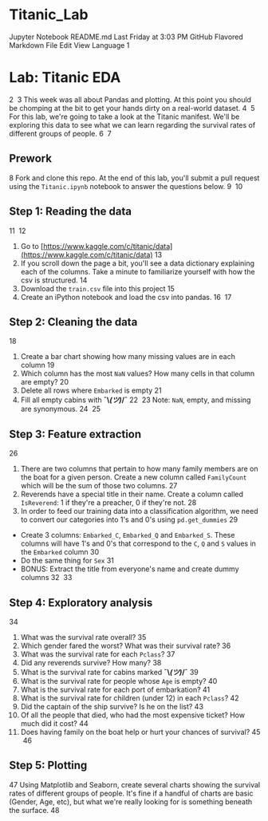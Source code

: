 # Titanic_Lab
Jupyter Notebook
README.md
Last Friday at 3:03 PM
GitHub Flavored Markdown
File
Edit
View
Language
1
# Lab: Titanic EDA
2
​
3
This week was all about Pandas and plotting. At this point you should be chomping at the bit to get your hands dirty on a real-world dataset.
4
​
5
For this lab, we're going to take a look at the Titanic manifest. We'll be exploring this data to see what we can learn regarding the survival rates of different groups of people.
6
​
7
## Prework
8
Fork and clone this repo. At the end of this lab, you'll submit a pull request using the `Titanic.ipynb` notebook to answer the questions below.
9
​
10
## Step 1: Reading the data
11
​
12
1. Go to [https://www.kaggle.com/c/titanic/data](https://www.kaggle.com/c/titanic/data)
13
2. If you scroll down the page a bit, you'll see a data dictionary explaining each of the columns. Take a minute to familiarize yourself with how the csv is structured.
14
4. Download the `train.csv` file into this project
15
3. Create an iPython notebook and load the csv into pandas.
16
​
17
## Step 2: Cleaning the data
18
1. Create a bar chart showing how many missing values are in each column
19
2. Which column has the most `NaN` values? How many cells in that column are empty?
20
3. Delete all rows where `Embarked` is empty
21
4. Fill all empty cabins with **¯\\_(ツ)_/¯**
22
​
23
Note: `NaN`, empty, and missing are synonymous.
24
​
25
## Step 3: Feature extraction
26
1.  There are two columns that pertain to how many family members are on the boat for a given person. Create a new column called `FamilyCount` which will be the sum of those two columns.
27
2. Reverends have a special title in their name. Create a column called `IsReverend`: 1 if they're a preacher, 0 if they're not.
28
3. In order to feed our training data into a classification algorithm, we need to convert our categories into 1's and 0's using `pd.get_dummies`
29
  - Create 3 columns: `Embarked_C`, `Embarked_Q` and `Embarked_S`. These columns will have 1's and 0's that correspond to the `C`, `Q` and `S` values in the `Embarked` column
30
  - Do the same thing for `Sex`
31
  - BONUS: Extract the title from everyone's name and create dummy columns
32
​
33
## Step 4: Exploratory analysis
34
1. What was the survival rate overall?
35
2. Which gender fared the worst? What was their survival rate?
36
3. What was the survival rate for each `Pclass`?
37
4. Did any reverends survive? How many?
38
5. What is the survival rate for cabins marked **¯\\_(ツ)_/¯**
39
6. What is the survival rate for people whose `Age` is empty?
40
7. What is the survival rate for each port of embarkation?
41
8. What is the survival rate for children (under 12) in each `Pclass`?
42
9. Did the captain of the ship survive? Is he on the list?
43
10. Of all the people that died, who had the most expensive ticket? How much did it cost?
44
11. Does having family on the boat help or hurt your chances of survival?
45
​
46
## Step 5: Plotting
47
Using Matplotlib and Seaborn, create several charts showing the survival rates of different groups of people. It's fine if a handful of charts are basic (Gender, Age, etc), but what we're really looking for is something beneath the surface.
48
​



